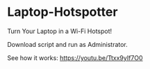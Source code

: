 # Laptop-Hotspotter
Turn Your Laptop in a Wi-Fi Hotspot!

Download script and run as Administrator.

See how it works: https://youtu.be/Ttxx9yIf7O0
